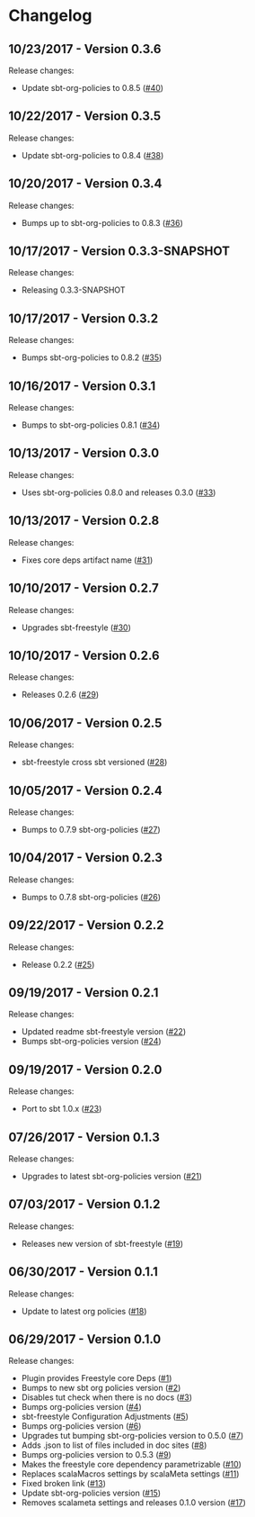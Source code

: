 # Changelog

## 10/23/2017 - Version 0.3.6

Release changes:

* Update sbt-org-policies to 0.8.5 ([#40](https://github.com/frees-io/sbt-freestyle/pull/40))


## 10/22/2017 - Version 0.3.5

Release changes:

* Update sbt-org-policies to 0.8.4 ([#38](https://github.com/frees-io/sbt-freestyle/pull/38))


## 10/20/2017 - Version 0.3.4

Release changes:

* Bumps up to sbt-org-policies to 0.8.3 ([#36](https://github.com/frees-io/sbt-freestyle/pull/36))


## 10/17/2017 - Version 0.3.3-SNAPSHOT

Release changes:

* Releasing 0.3.3-SNAPSHOT


## 10/17/2017 - Version 0.3.2

Release changes:

* Bumps sbt-org-policies to 0.8.2 ([#35](https://github.com/frees-io/sbt-freestyle/pull/35))


## 10/16/2017 - Version 0.3.1

Release changes:

* Bumps to sbt-org-policies 0.8.1 ([#34](https://github.com/frees-io/sbt-freestyle/pull/34))


## 10/13/2017 - Version 0.3.0

Release changes:

* Uses sbt-org-policies 0.8.0 and releases 0.3.0 ([#33](https://github.com/frees-io/sbt-freestyle/pull/33))


## 10/13/2017 - Version 0.2.8

Release changes:

* Fixes core deps artifact name ([#31](https://github.com/frees-io/sbt-freestyle/pull/31))


## 10/10/2017 - Version 0.2.7

Release changes:

* Upgrades sbt-freestyle ([#30](https://github.com/frees-io/sbt-freestyle/pull/30))


## 10/10/2017 - Version 0.2.6

Release changes:

* Releases 0.2.6 ([#29](https://github.com/frees-io/sbt-freestyle/pull/29))


## 10/06/2017 - Version 0.2.5

Release changes:

* sbt-freestyle cross sbt versioned ([#28](https://github.com/frees-io/sbt-freestyle/pull/28))


## 10/05/2017 - Version 0.2.4

Release changes:

* Bumps to 0.7.9 sbt-org-policies ([#27](https://github.com/frees-io/sbt-freestyle/pull/27))


## 10/04/2017 - Version 0.2.3

Release changes:

* Bumps to 0.7.8 sbt-org-policies ([#26](https://github.com/frees-io/sbt-freestyle/pull/26))


## 09/22/2017 - Version 0.2.2

Release changes:

* Release 0.2.2 ([#25](https://github.com/frees-io/sbt-freestyle/pull/25))


## 09/19/2017 - Version 0.2.1

Release changes:

* Updated readme sbt-freestyle version ([#22](https://github.com/frees-io/sbt-freestyle/pull/22))
* Bumps sbt-org-policies version ([#24](https://github.com/frees-io/sbt-freestyle/pull/24))


## 09/19/2017 - Version 0.2.0

Release changes:

* Port to sbt 1.0.x ([#23](https://github.com/frees-io/sbt-freestyle/pull/23))


## 07/26/2017 - Version 0.1.3

Release changes:

* Upgrades to latest sbt-org-policies version ([#21](https://github.com/frees-io/sbt-freestyle/pull/21))


## 07/03/2017 - Version 0.1.2

Release changes:

* Releases new version of sbt-freestyle ([#19](https://github.com/frees-io/sbt-freestyle/pull/19))


## 06/30/2017 - Version 0.1.1

Release changes:

* Update to latest org policies ([#18](https://github.com/frees-io/sbt-freestyle/pull/18))


## 06/29/2017 - Version 0.1.0

Release changes:

* Plugin provides Freestyle core Deps ([#1](https://github.com/frees-io/sbt-freestyle/pull/1))
* Bumps to new sbt org policies version ([#2](https://github.com/frees-io/sbt-freestyle/pull/2))
* Disables tut check when there is no docs ([#3](https://github.com/frees-io/sbt-freestyle/pull/3))
* Bumps org-policies version ([#4](https://github.com/frees-io/sbt-freestyle/pull/4))
* sbt-freestyle Configuration Adjustments ([#5](https://github.com/frees-io/sbt-freestyle/pull/5))
* Bumps org-policies version ([#6](https://github.com/frees-io/sbt-freestyle/pull/6))
* Upgrades tut bumping sbt-org-policies version to 0.5.0 ([#7](https://github.com/frees-io/sbt-freestyle/pull/7))
* Adds .json to list of files included in doc sites  ([#8](https://github.com/frees-io/sbt-freestyle/pull/8))
* Bumps org-policies version to 0.5.3 ([#9](https://github.com/frees-io/sbt-freestyle/pull/9))
* Makes the freestyle core dependency parametrizable ([#10](https://github.com/frees-io/sbt-freestyle/pull/10))
* Replaces scalaMacros settings by scalaMeta settings ([#11](https://github.com/frees-io/sbt-freestyle/pull/11))
* Fixed broken link ([#13](https://github.com/frees-io/sbt-freestyle/pull/13))
* Update sbt-org-policies version ([#15](https://github.com/frees-io/sbt-freestyle/pull/15))
* Removes scalameta settings and releases 0.1.0 version ([#17](https://github.com/frees-io/sbt-freestyle/pull/17))